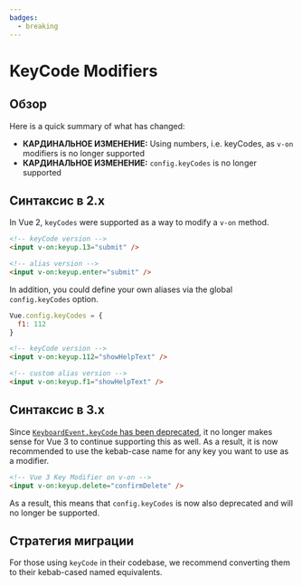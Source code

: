 ```yaml
---
badges:
  - breaking
---
```


# KeyCode Modifiers <MigrationBadges :badges="$frontmatter.badges" />

## Обзор

Here is a quick summary of what has changed:

- **КАРДИНАЛЬНОЕ ИЗМЕНЕНИЕ:** Using numbers, i.e. keyCodes, as `v-on` modifiers is no longer supported
- **КАРДИНАЛЬНОЕ ИЗМЕНЕНИЕ:** `config.keyCodes` is no longer supported

## Синтаксис в 2.x

In Vue 2, `keyCodes` were supported as a way to modify a `v-on` method.

```html
<!-- keyCode version -->
<input v-on:keyup.13="submit" />

<!-- alias version -->
<input v-on:keyup.enter="submit" />
```

In addition, you could define your own aliases via the global `config.keyCodes` option.

```js
Vue.config.keyCodes = {
  f1: 112
}
```

```html
<!-- keyCode version -->
<input v-on:keyup.112="showHelpText" />

<!-- custom alias version -->
<input v-on:keyup.f1="showHelpText" />
```

## Синтаксис в 3.x

Since [`KeyboardEvent.keyCode` has been deprecated](https://developer.mozilla.org/en-US/docs/Web/API/KeyboardEvent/keyCode), it no longer makes sense for Vue 3 to continue supporting this as well. As a result, it is now recommended to use the kebab-case name for any key you want to use as a modifier.

```html
<!-- Vue 3 Key Modifier on v-on -->
<input v-on:keyup.delete="confirmDelete" />
```

As a result, this means that `config.keyCodes` is now also deprecated and will no longer be supported.

## Стратегия миграции

For those using `keyCode` in their codebase, we recommend converting them to their kebab-cased named equivalents.
